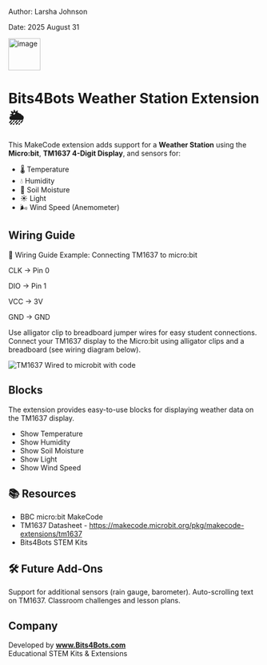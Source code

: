 Author: Larsha Johnson

Date: 2025 August 31

<img width="64" height="64" alt="image" src="https://github.com/user-attachments/assets/5c6b623c-f55e-4131-a562-7bef41437f7b" />

# Bits4Bots Weather Station Extension 🌦️

This MakeCode extension adds support for a **Weather Station** using the **Micro:bit**, **TM1637 4-Digit Display**, and sensors for:

- 🌡️ Temperature  
- 💧 Humidity  
- 🌱 Soil Moisture  
- ☀️ Light  
- 🌬️ Wind Speed (Anemometer)

## Wiring Guide
🔌 Wiring Guide
Example: Connecting TM1637 to micro:bit

CLK → Pin 0

DIO → Pin 1

VCC → 3V

GND → GND

Use alligator clip to breadboard jumper wires for easy student connections.
Connect your TM1637 display to the Micro:bit using alligator clips and a breadboard (see wiring diagram below).  

![TM1637 Wired to microbit with code](https://github.com/user-attachments/assets/d89ea9c3-0d27-4685-9368-b222df281d2a)


## Blocks

The extension provides easy-to-use blocks for displaying weather data on the TM1637 display.

- Show Temperature  
- Show Humidity  
- Show Soil Moisture  
- Show Light  
- Show Wind Speed
   
## 📚 Resources

- BBC micro:bit MakeCode
- TM1637 Datasheet - https://makecode.microbit.org/pkg/makecode-extensions/tm1637
- Bits4Bots STEM Kits

## 🛠️ Future Add-Ons

Support for additional sensors (rain gauge, barometer).
Auto-scrolling text on TM1637.
Classroom challenges and lesson plans.

## Company

Developed by **www.Bits4Bots.com**  
Educational STEM Kits & Extensions
